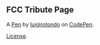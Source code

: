 FCC Tribute Page
----------------


A [Pen](https://codepen.io/luigirotondo/pen/JjbEKxb) by [luigirotondo](https://codepen.io/luigirotondo) on [CodePen](https://codepen.io).

[License](https://codepen.io/luigirotondo/pen/JjbEKxb/license).